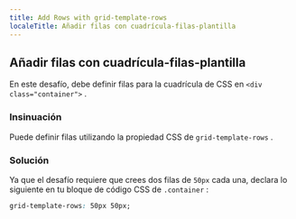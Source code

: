 ```yaml
---
title: Add Rows with grid-template-rows
localeTitle: Añadir filas con cuadrícula-filas-plantilla
---
```

## Añadir filas con cuadrícula-filas-plantilla

En este desafío, debe definir filas para la cuadrícula de CSS en `<div class="container">` .

### Insinuación

Puede definir filas utilizando la propiedad CSS de `grid-template-rows` .

### Solución

Ya que el desafío requiere que crees dos filas de `50px` cada una, declara lo siguiente en tu bloque de código CSS de `.container` :

```css
grid-template-rows: 50px 50px; 

```